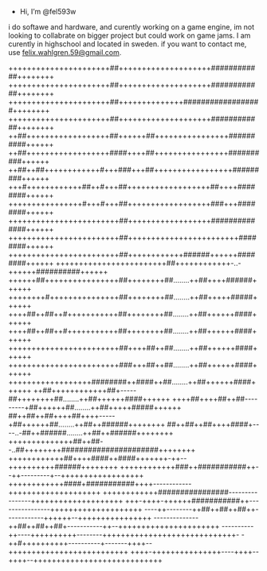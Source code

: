 - Hi, I’m @fel593w

i do softawe and hardware, and curently working on a game engine, im not looking to collabrate on bigger project but could work on game jams. I am curently in highschool and located in sweden. if you want to contact me, use felix.wahlgren.59@gmail.com.

++++++++++++++++++++++##++++++++++++++++++++############++++++++
++++++++++++++++++++++##++++++++++++++++++++############++++++++
++++++++++++++++++++++##++++++++++++++##################++++++++
++++++++++++++++++++++##++++++++++++++++++++############++++++++
++##++++++++++++++++++##++++++##++++++++++++++++##########++++++
++##++++++++++++++++++####++++##++++++++++++++++##########++++++
++##++##++++++++++++#+++###+++##+++++++++++++++++#########++++++
+++#++++++++++++##++#+++##++++++++++++++++++##++++########++++++
++++++++++++++++#+++#+++##++++++++++++++++++###+++########++++++
++++++++++++++++++++++++##++++++++++++++++++##############++++++
++++++++++++++++++++++++##++++++++++++++++++++++++########++++++
++++++++++++++++++++++++##++++++++++++######++++++########++++++
++++++++++++++++++++++++##++++++++++++-..-++++++##########++++++
++++++##++++++++++++++++##++++++++##........++##++++######++++++
++++++++#+++++++++++++++##++++++++##........++##+++++#####++++++
++++##++##++#+++++++++++##++++++++##........++##++++++####++++++
++++##++##++#+++++++++++##++++++++##........++##++++++####++++++
++++++++++++++++++++++++##++++##++##........++##++++++####++++++
++++++++++++++++++++++++###+++##++##........++##++++++####++++++
++++++++++++++++++########++####++##........++##++++++####++++++
++##++++++++++++##+-----##++++++++##........++##++++++####++++++
++++##++++##++##---------+##++++++##........++##+++++#####++++++
##++##++##++++##++++-----+##++++++##........++##++######++++++++
##++##++##++++####+----..-##++######........++##++######++++++++
++++++++++++++##++##--..##++++++++######################++++++++
++++++++++++##++++####++####+++++++-++--++++++++++######++++++++
++++++++++++###++###########++--++---------+--++++++++++++++++++
++++++++++++####+###########++++------------++++++++++++++++++++
++++++++++++################----------------++++++++++++++++++++
+++-++++-++++++###########++----------------++++++++++++++++++++
----++--------++##++##++##++------------++++++--++++++++++++++++
--------------++##++##++##+-----------++--++++++++++++++++++++++
----------++----++++++++++--------+++++++++++++++++++++++++++++-
-++#++++++++++----------+-------++++--++++++++++++++++++++++++++
++++-+++++++++++++++----++++--++++--++++++++++++++++++++++++++++

<!---
fel593w/fel593w is a ✨ special ✨ repository because its `README.md` (this file) appears on your GitHub profile.
You can click the Preview link to take a look at your changes.
--->
